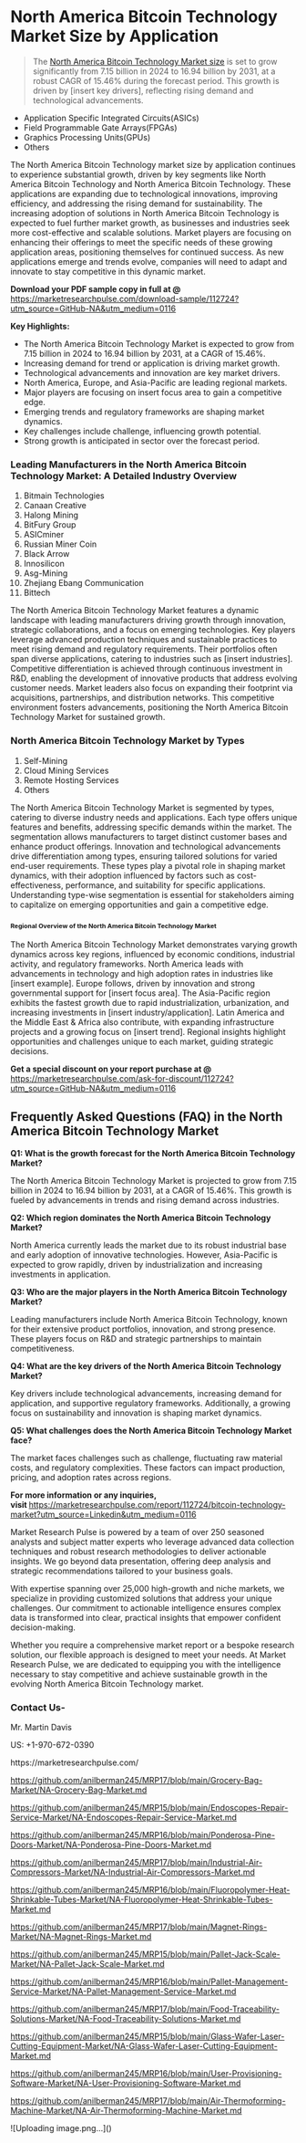 <h1>North America Bitcoin Technology Market&nbsp;Size by Application</h1><blockquote><p>The <a href="https://marketresearchpulse.com/download-sample/112724?utm_source=GitHub-NA&amp;utm_medium=0116">North America Bitcoin Technology Market size</a> is set to grow significantly from 7.15 billion in 2024 to 16.94 billion by 2031, at a robust CAGR of 15.46% during the forecast period. This growth is driven by [insert key drivers], reflecting rising demand and technological advancements.</p></blockquote><ul><li>Application Specific Integrated Circuits(ASICs)<li> Field Programmable Gate Arrays(FPGAs)<li> Graphics Processing Units(GPUs)<li> Others</li></ul><p>The North America Bitcoin Technology market size by application continues to experience substantial growth, driven by key segments like North America Bitcoin Technology and North America Bitcoin Technology. These applications are expanding due to technological innovations, improving efficiency, and addressing the rising demand for sustainability. The increasing adoption of solutions in North America Bitcoin Technology is expected to fuel further market growth, as businesses and industries seek more cost-effective and scalable solutions. Market players are focusing on enhancing their offerings to meet the specific needs of these growing application areas, positioning themselves for continued success. As new applications emerge and trends evolve, companies will need to adapt and innovate to stay competitive in this dynamic market.</p><p><strong>Download your PDF sample copy in full at @ </strong><a href="https://marketresearchpulse.com/download-sample/112724?utm_source=GitHub-NA&amp;utm_medium=0116">https://marketresearchpulse.com/download-sample/112724?utm_source=GitHub-NA&amp;utm_medium=0116</a></p><p><strong>Key Highlights: </strong></p><ul><li>The North America Bitcoin Technology Market is expected to grow from 7.15 billion in 2024 to 16.94 billion by 2031, at a CAGR of 15.46%.</li><li>Increasing demand for trend or application is driving market growth.</li><li>Technological advancements and innovation are key market drivers.</li><li>North America, Europe, and Asia-Pacific are leading regional markets.</li><li>Major players are focusing on insert focus area to gain a competitive edge.</li><li>Emerging trends and regulatory frameworks are shaping market dynamics.</li><li>Key challenges include challenge, influencing growth potential.</li><li>Strong growth is anticipated in sector over the forecast period.</li></ul><h3>Leading Manufacturers in the North America Bitcoin Technology Market: A Detailed Industry Overview</h3><ol><li>Bitmain Technologies</li><li>Canaan Creative</li><li>Halong Mining</li><li>BitFury Group</li><li>ASICminer</li><li>Russian Miner Coin</li><li>Black Arrow</li><li>Innosilicon</li><li>Asg-Mining</li><li>Zhejiang Ebang Communication</li><li>Bittech</li></ol><div class="flex max-w-full flex-col flex-grow"><div class="min-h-8 text-message flex w-full flex-col items-end gap-2 whitespace-normal break-words [.text-message+&amp;]:mt-5" dir="auto" data-message-author-role="assistant" data-message-id="fd8432e4-4910-450d-b182-61b7bfb0a01f" data-message-model-slug="gpt-4o"><div class="flex w-full flex-col gap-1 empty:hidden first:pt-[3px]"><div class="markdown prose w-full break-words dark:prose-invert light"><p>The North America Bitcoin Technology Market features a dynamic landscape with leading manufacturers driving growth through innovation, strategic collaborations, and a focus on emerging technologies. Key players leverage advanced production techniques and sustainable practices to meet rising demand and regulatory requirements. Their portfolios often span diverse applications, catering to industries such as [insert industries]. Competitive differentiation is achieved through continuous investment in R&amp;D, enabling the development of innovative products that address evolving customer needs. Market leaders also focus on expanding their footprint via acquisitions, partnerships, and distribution networks. This competitive environment fosters advancements, positioning the North America Bitcoin Technology Market for sustained growth.</p></div></div></div></div><h3>North America Bitcoin Technology Market by Types</h3><ol><li>Self-Mining<li> Cloud Mining Services<li> Remote Hosting Services<li> Others</li></ol><div class="flex max-w-full flex-col flex-grow"><div class="min-h-8 text-message flex w-full flex-col items-end gap-2 whitespace-normal break-words [.text-message+&amp;]:mt-5" dir="auto" data-message-author-role="assistant" data-message-id="084470be-0bb7-4664-bddf-5156b4f41249" data-message-model-slug="gpt-4o-mini"><div class="flex w-full flex-col gap-1 empty:hidden first:pt-[3px]"><div class="markdown prose w-full break-words dark:prose-invert light"><p>The North America Bitcoin Technology Market is segmented by types, catering to diverse industry needs and applications. Each type offers unique features and benefits, addressing specific demands within the market. The segmentation allows manufacturers to target distinct customer bases and enhance product offerings. Innovation and technological advancements drive differentiation among types, ensuring tailored solutions for varied end-user requirements. These types play a pivotal role in shaping market dynamics, with their adoption influenced by factors such as cost-effectiveness, performance, and suitability for specific applications. Understanding type-wise segmentation is essential for stakeholders aiming to capitalize on emerging opportunities and gain a competitive edge.</p></div></div></div></div><h3><span style="font-size: 11px;">Regional Overview of the North America Bitcoin Technology Market</span></h3><div class="flex max-w-full flex-col flex-grow"><div class="min-h-8 text-message flex w-full flex-col items-end gap-2 whitespace-normal break-words [.text-message+&amp;]:mt-5" dir="auto" data-message-author-role="assistant" data-message-id="e9038762-ce64-4e30-91c9-9bd413514231" data-message-model-slug="gpt-4o-mini"><div class="flex w-full flex-col gap-1 empty:hidden first:pt-[3px]"><div class="markdown prose w-full break-words dark:prose-invert light"><p>The North America Bitcoin Technology Market demonstrates varying growth dynamics across key regions, influenced by economic conditions, industrial activity, and regulatory frameworks. North America leads with advancements in technology and high adoption rates in industries like [insert example]. Europe follows, driven by innovation and strong governmental support for [insert focus area]. The Asia-Pacific region exhibits the fastest growth due to rapid industrialization, urbanization, and increasing investments in [insert industry/application]. Latin America and the Middle East &amp; Africa also contribute, with expanding infrastructure projects and a growing focus on [insert trend]. Regional insights highlight opportunities and challenges unique to each market, guiding strategic decisions.</p></div></div></div></div><p><strong>Get a special discount on your report purchase at @ </strong><a href="https://marketresearchpulse.com/ask-for-discount/112724?utm_source=GitHub-NA&amp;utm_medium=0116">https://marketresearchpulse.com/ask-for-discount/112724?utm_source=GitHub-NA&amp;utm_medium=0116</a></p><h2>Frequently Asked Questions (FAQ) in the North America Bitcoin Technology Market</h2><p><strong>Q1: What is the growth forecast for the North America Bitcoin Technology Market?</strong></p><p>The North America Bitcoin Technology Market is projected to grow from 7.15 billion in 2024 to 16.94 billion by 2031, at a CAGR of 15.46%. This growth is fueled by advancements in trends and rising demand across industries.</p><p><strong>Q2: Which region dominates the North America Bitcoin Technology Market?</strong></p><p>North America currently leads the market due to its robust industrial base and early adoption of innovative technologies. However, Asia-Pacific is expected to grow rapidly, driven by industrialization and increasing investments in application.</p><p><strong>Q3: Who are the major players in the North America Bitcoin Technology Market?</strong></p><p>Leading manufacturers include North America Bitcoin Technology, known for their extensive product portfolios, innovation, and strong presence. These players focus on R&amp;D and strategic partnerships to maintain competitiveness.</p><p><strong>Q4: What are the key drivers of the North America Bitcoin Technology Market?</strong></p><p>Key drivers include technological advancements, increasing demand for application, and supportive regulatory frameworks. Additionally, a growing focus on sustainability and innovation is shaping market dynamics.</p><p><strong>Q5: What challenges does the North America Bitcoin Technology Market face?</strong></p><p>The market faces challenges such as challenge, fluctuating raw material costs, and regulatory complexities. These factors can impact production, pricing, and adoption rates across regions.</p><p><strong>For more information or any inquiries, visit&nbsp;</strong><a href="https://marketresearchpulse.com/report/112724/bitcoin-technology-market?utm_source=Linkedin&utm_medium=0116">https://marketresearchpulse.com/report/112724/bitcoin-technology-market?utm_source=Linkedin&utm_medium=0116</a></p><p>Market Research Pulse is powered by a team of over 250 seasoned analysts and subject matter experts who leverage advanced data collection techniques and robust research methodologies to deliver actionable insights. We go beyond data presentation, offering deep analysis and strategic recommendations tailored to your business goals.</p><p>With expertise spanning over 25,000 high-growth and niche markets, we specialize in providing customized solutions that address your unique challenges. Our commitment to actionable intelligence ensures complex data is transformed into clear, practical insights that empower confident decision-making.</p><p>Whether you require a comprehensive market report or a bespoke research solution, our flexible approach is designed to meet your needs. At Market Research Pulse, we are dedicated to equipping you with the intelligence necessary to stay competitive and achieve sustainable growth in the evolving North America Bitcoin Technology market.</p><h3><strong>Contact Us-</strong></h3><p>Mr. Martin Davis</p><p>US: +1-970-672-0390</p><p>https://marketresearchpulse.com/</p><p><a href="https://github.com/anilberman245/MRP17/blob/main/Grocery-Bag-Market/NA-Grocery-Bag-Market.md">https://github.com/anilberman245/MRP17/blob/main/Grocery-Bag-Market/NA-Grocery-Bag-Market.md</a></p><p><a href="https://github.com/anilberman245/MRP15/blob/main/Endoscopes-Repair-Service-Market/NA-Endoscopes-Repair-Service-Market.md">https://github.com/anilberman245/MRP15/blob/main/Endoscopes-Repair-Service-Market/NA-Endoscopes-Repair-Service-Market.md</a></p><p><a href="https://github.com/anilberman245/MRP16/blob/main/Ponderosa-Pine-Doors-Market/NA-Ponderosa-Pine-Doors-Market.md">https://github.com/anilberman245/MRP16/blob/main/Ponderosa-Pine-Doors-Market/NA-Ponderosa-Pine-Doors-Market.md</a></p><p><a href="https://github.com/anilberman245/MRP17/blob/main/Industrial-Air-Compressors-Market/NA-Industrial-Air-Compressors-Market.md">https://github.com/anilberman245/MRP17/blob/main/Industrial-Air-Compressors-Market/NA-Industrial-Air-Compressors-Market.md</a></p><p><a href="https://github.com/anilberman245/MRP16/blob/main/Fluoropolymer-Heat-Shrinkable-Tubes-Market/NA-Fluoropolymer-Heat-Shrinkable-Tubes-Market.md">https://github.com/anilberman245/MRP16/blob/main/Fluoropolymer-Heat-Shrinkable-Tubes-Market/NA-Fluoropolymer-Heat-Shrinkable-Tubes-Market.md</a></p><p><a href="https://github.com/anilberman245/MRP17/blob/main/Magnet-Rings-Market/NA-Magnet-Rings-Market.md">https://github.com/anilberman245/MRP17/blob/main/Magnet-Rings-Market/NA-Magnet-Rings-Market.md</a></p><p><a href="https://github.com/anilberman245/MRP15/blob/main/Pallet-Jack-Scale-Market/NA-Pallet-Jack-Scale-Market.md">https://github.com/anilberman245/MRP15/blob/main/Pallet-Jack-Scale-Market/NA-Pallet-Jack-Scale-Market.md</a></p><p><a href="https://github.com/anilberman245/MRP16/blob/main/Pallet-Management-Service-Market/NA-Pallet-Management-Service-Market.md">https://github.com/anilberman245/MRP16/blob/main/Pallet-Management-Service-Market/NA-Pallet-Management-Service-Market.md</a></p><p><a href="https://github.com/anilberman245/MRP17/blob/main/Food-Traceability-Solutions-Market/NA-Food-Traceability-Solutions-Market.md">https://github.com/anilberman245/MRP17/blob/main/Food-Traceability-Solutions-Market/NA-Food-Traceability-Solutions-Market.md</a></p><p><a href="https://github.com/anilberman245/MRP15/blob/main/Glass-Wafer-Laser-Cutting-Equipment-Market/NA-Glass-Wafer-Laser-Cutting-Equipment-Market.md">https://github.com/anilberman245/MRP15/blob/main/Glass-Wafer-Laser-Cutting-Equipment-Market/NA-Glass-Wafer-Laser-Cutting-Equipment-Market.md</a></p><p><a href="https://github.com/anilberman245/MRP16/blob/main/User-Provisioning-Software-Market/NA-User-Provisioning-Software-Market.md">https://github.com/anilberman245/MRP16/blob/main/User-Provisioning-Software-Market/NA-User-Provisioning-Software-Market.md</a></p><p><a href="https://github.com/anilberman245/MRP17/blob/main/Air-Thermoforming-Machine-Market/NA-Air-Thermoforming-Machine-Market.md">https://github.com/anilberman245/MRP17/blob/main/Air-Thermoforming-Machine-Market/NA-Air-Thermoforming-Machine-Market.md</a></p>
![Uploading image.png…]()
